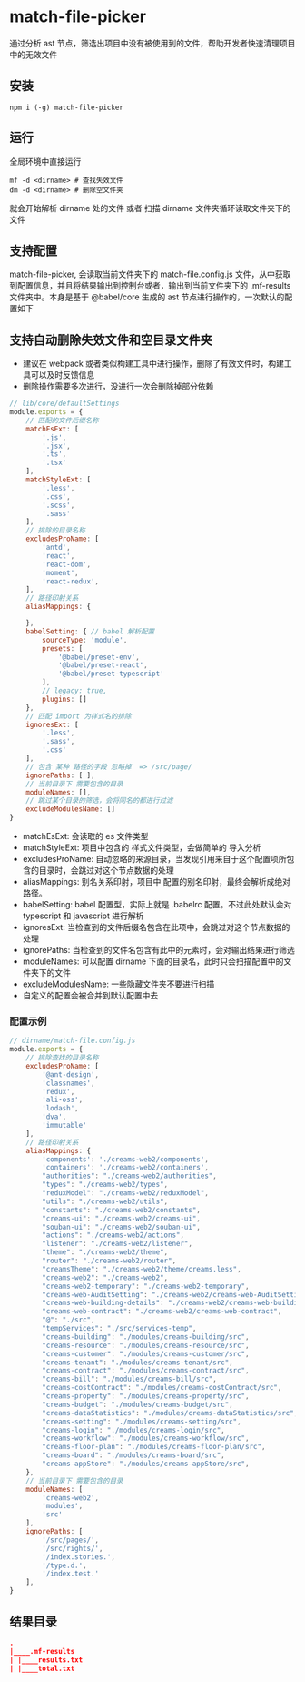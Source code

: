 # match-file-picker

通过分析 ast 节点，筛选出项目中没有被使用到的文件，帮助开发者快速清理项目中的无效文件

## 安装

```shell
npm i (-g) match-file-picker
```

## 运行

全局环境中直接运行

```shell  
mf -d <dirname> # 查找失效文件
dm -d <dirname> # 删除空文件夹
```

就会开始解析 dirname 处的文件 或者 扫描 dirname 文件夹循环读取文件夹下的文件

## 支持配置

match-file-picker, 会读取当前文件夹下的 match-file.config.js 文件，从中获取到配置信息，并且将结果输出到控制台或者，输出到当前文件夹下的 .mf-results 文件夹中。本身是基于 @babel/core 生成的 ast 节点进行操作的，一次默认的配置如下

## 支持自动删除失效文件和空目录文件夹

- 建议在 webpack 或者类似构建工具中进行操作，删除了有效文件时，构建工具可以及时反馈信息
- 删除操作需要多次进行，没进行一次会删除掉部分依赖

```javascript
// lib/core/defaultSettings
module.exports = {
    // 匹配的文件后缀名称
    matchEsExt: [
        '.js',
        '.jsx',
        '.ts',
        '.tsx'
    ],
    matchStyleExt: [
        '.less',
        '.css',
        '.scss',
        '.sass'
    ],
    // 排除的目录名称
    excludesProName: [
        'antd',
        'react',
        'react-dom',
        'moment',
        'react-redux',
    ],
    // 路径印射关系
    aliasMappings: {

    },
    babelSetting: { // babel 解析配置
        sourceType: 'module',
        presets: [
            '@babel/preset-env',
            '@babel/preset-react',
            '@babel/preset-typescript'
        ],
        // legacy: true,
        plugins: []
    },
    // 匹配 import 为样式名的排除
    ignoresExt: [
        '.less',
        '.sass',
        '.css'
    ],
    // 包含 某种 路径的字段 忽略掉  => /src/page/
    ignorePaths: [ ],
    // 当前目录下 需要包含的目录
    moduleNames: [],
    // 跳过某个目录的筛选，会将同名的都进行过滤
    excludeModulesName: []
}
```

- matchEsExt: 会读取的 es 文件类型
- matchStyleExt: 项目中包含的 样式文件类型，会做简单的 导入分析
- excludesProName: 自动忽略的来源目录，当发现引用来自于这个配置项所包含的目录时，会跳过对这个节点数据的处理
- aliasMappings: 别名关系印射，项目中 配置的别名印射，最终会解析成绝对路径。
- babelSetting: babel 配置型，实际上就是 .babelrc 配置。不过此处默认会对 typescript 和 javascript 进行解析
- ignoresExt: 当检查到的文件后缀名包含在此项中，会跳过对这个节点数据的处理
- ignorePaths: 当检查到的文件名包含有此中的元素时，会对输出结果进行筛选
- moduleNames: 可以配置 dirname 下面的目录名，此时只会扫描配置中的文件夹下的文件
- excludeModulesName: 一些隐藏文件夹不要进行扫描
- 自定义的配置会被合并到默认配置中去

### 配置示例

```javascript
// dirname/match-file.config.js
module.exports = {
    // 排除查找的目录名称
    excludesProName: [
        '@ant-design',
        'classnames',
        'redux',
        'ali-oss',
        'lodash',
        'dva',
        'immutable'
    ],
    // 路径印射关系
    aliasMappings: {
        'components': './creams-web2/components',
        'containers': './creams-web2/containers',
        "authorities": "./creams-web2/authorities",
        "types": "./creams-web2/types",
        "reduxModel": "./creams-web2/reduxModel",
        "utils": "./creams-web2/utils",
        "constants": "./creams-web2/constants",
        "creams-ui": "./creams-web2/creams-ui",
        "souban-ui": "./creams-web2/souban-ui",
        "actions": "./creams-web2/actions",
        "listener": "./creams-web2/listener",
        "theme": "./creams-web2/theme",
        "router": "./creams-web2/router",
        "creamsTheme": "./creams-web2/theme/creams.less",
        "creams-web2": "./creams-web2",
        "creams-web2-temporary": "./creams-web2-temporary",
        "creams-web-AuditSetting": "./creams-web2/creams-web-AuditSetting",
        "creams-web-building-details": "./creams-web2/creams-web-building-details",
        "creams-web-contract": "./creams-web2/creams-web-contract",
        "@": "./src",
        "tempServices": "./src/services-temp",
        "creams-building": "./modules/creams-building/src",
        "creams-resource": "./modules/creams-resource/src",
        "creams-customer": "./modules/creams-customer/src",
        "creams-tenant": "./modules/creams-tenant/src",
        "creams-contract": "./modules/creams-contract/src",
        "creams-bill": "./modules/creams-bill/src",
        "creams-costContract": "./modules/creams-costContract/src",
        "creams-property": "./modules/creams-property/src",
        "creams-budget": "./modules/creams-budget/src",
        "creams-dataStatistics": "./modules/creams-dataStatistics/src",
        "creams-setting": "./modules/creams-setting/src",
        "creams-login": "./modules/creams-login/src",
        "creams-workflow": "./modules/creams-workflow/src",
        "creams-floor-plan": "./modules/creams-floor-plan/src",
        "creams-board": "./modules/creams-board/src",
        "creams-appStore": "./modules/creams-appStore/src",
    },
    // 当前目录下 需要包含的目录
    moduleNames: [
        'creams-web2',
        'modules',
        'src'
    ],
    ignorePaths: [
        '/src/pages/',
        '/src/rights/',
        '/index.stories.',
        '/type.d.',
        '/index.test.'
    ],
}
```

## 结果目录

```json
.
|____.mf-results
| |____results.txt
| |____total.txt
```

